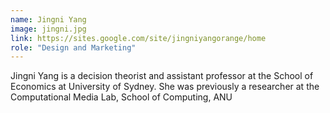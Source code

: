 ```yaml
---
name: Jingni Yang
image: jingni.jpg
link: https://sites.google.com/site/jingniyangorange/home
role: "Design and Marketing"
---
```


Jingni Yang is a decision theorist and assistant professor at the
School of Economics at University of Sydney.  She was previously a
researcher at the Computational Media Lab, School of Computing, ANU